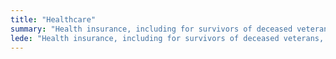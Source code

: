 ```yaml
---
title: "Healthcare"
summary: "Health insurance, including for survivors of deceased veterans, Medicare, and Medicaid."
lede: "Health insurance, including for survivors of deceased veterans, Medicare, and Medicaid."
---
```

